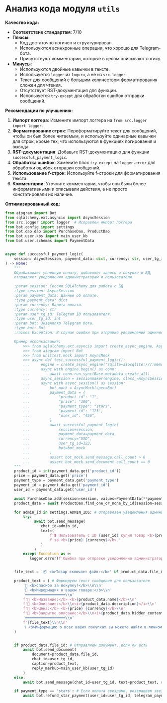 # Анализ кода модуля `utils`

**Качество кода:**

- **Соответствие стандартам**: 7/10
- **Плюсы**:
    - Код достаточно логичен и структурирован.
    - Используются асинхронные операции, что хорошо для Telegram-бота.
    - Присутствуют комментарии, которые в целом описывают логику.
- **Минусы**:
    -  Используются двойные кавычки в тексте.
    -  Используется `logger` из `loguru`, а не из `src.logger`.
    -  Текст для сообщений с большим количеством форматирования сложен для чтения.
    -  Отсутствует RST-документация для функции.
    -  Используется `try-except` для обработки ошибок отправки сообщений.

**Рекомендации по улучшению:**

1. **Импорт логгера**: Измените импорт логгера на `from src.logger import logger`.
2.  **Форматирование строк**: Переформатируйте текст для сообщений, чтобы он был более читаемым, и используйте одинарные кавычки для строк, кроме тех, что используются в функциях логирования и вывода.
3.  **RST-документация**: Добавьте RST-документацию для функции `successful_payment_logic`.
4.  **Обработка ошибок**: Замените блок `try-except` на `logger.error` для обработки ошибок отправки сообщений.
5.  **Использование f-строк**: Используйте f-строки для форматирования текста.
6. **Комментарии**: Уточните комментарии, чтобы они были более информативными и описывали действия, а не просто констатировали их наличие.

**Оптимизированный код:**

```python
from aiogram import Bot
from sqlalchemy.ext.asyncio import AsyncSession
from src.logger import logger  # Исправлен импорт логгера
from bot.config import settings
from bot.dao.dao import PurchaseDao, ProductDao
from bot.user.kbs import main_user_kb
from bot.user.schemas import PaymentData


async def successful_payment_logic(
    session: AsyncSession, payment_data: dict, currency: str, user_tg_id: int, bot: Bot
) -> None:
    """
    Обрабатывает успешную оплату, добавляет запись о покупке в БД,
    отправляет уведомления администраторам и пользователю.

    :param session: Сессия SQLAlchemy для работы с БД.
    :type session: AsyncSession
    :param payment_data: Данные об оплате.
    :type payment_data: dict
    :param currency: Валюта оплаты.
    :type currency: str
    :param user_tg_id: Telegram ID пользователя.
    :type user_tg_id: int
    :param bot: Экземпляр Telegram бота.
    :type bot: Bot
    :raises Exception: В случае ошибки при отправке уведомлений администраторам.

    Пример использования:
        >>> from sqlalchemy.ext.asyncio import create_async_engine, AsyncSession
        >>> from aiogram import Bot
        >>> from unittest.mock import AsyncMock
        >>> async def test_successful_payment_logic():
        ...     engine = create_async_engine("sqlite+aiosqlite:///:memory:")
        ...     async with engine.begin() as conn:
        ...         await conn.run_sync(Base.metadata.create_all)
        ...     async_session = sessionmaker(engine, class_=AsyncSession, expire_on_commit=False)
        ...     async with async_session() as session:
        ...         bot_mock = AsyncMock(spec=Bot)
        ...         payment_data = {
        ...             "product_id": "1",
        ...             "price": "100",
        ...             "payment_type": "stars",
        ...             "payment_id": "123",
        ...             "user_id": "456",
        ...         }
        ...         await successful_payment_logic(
        ...             session=session,
        ...             payment_data=payment_data,
        ...             currency="USD",
        ...             user_tg_id=123,
        ...             bot=bot_mock
        ...         )
        ...         assert bot_mock.send_message.call_count > 0
        ...         assert bot_mock.send_document.call_count == 0
    """
    product_id = int(payment_data.get('product_id'))
    price = payment_data.get('price')
    payment_type = payment_data.get('payment_type')
    payment_id = payment_data.get('payment_id')
    user_id = payment_data.get('user_id')

    await PurchaseDao.add(session=session, values=PaymentData(**payment_data)) # Добавляем запись о покупке в БД
    product_data = await ProductDao.find_one_or_none_by_id(session=session, data_id=product_id) # Получаем данные о товаре

    for admin_id in settings.ADMIN_IDS: # Отправляем уведомления администраторам
        try:
             await bot.send_message(
                chat_id=admin_id,
                text=(
                    f'💲 Пользователь c ID {user_id} купил товар <b>{product_data.name}</b> (ID: {product_id}) '
                    f'за <b>{price} {currency}</b>.'
                )
             )
        except Exception as e:
           logger.error(f'Ошибка при отправке уведомления администраторам: {e}')# Обработка ошибок отправки сообщений через логгер


    file_text = '📦 <b>Товар включает файл:</b>' if product_data.file_id else '📄 <b>Товар не включает файлы:</b>' # Определяем текст для сообщения в зависимости от наличия файла

    product_text = ( # Формируем текст сообщения для пользователя
        '🎉 <b>Спасибо за покупку!</b>\\n\\n'
        '🛒 <b>Информация о вашем товаре:</b>\\n'
        '━━━━━━━━━━━━━━━━━━\\n'
        f'🔹 <b>Название:</b> <b>{product_data.name}</b>\\n'
        f'🔹 <b>Описание:</b>\\n<i>{product_data.description}</i>\\n'
        f'🔹 <b>Цена:</b> <b>{price} {currency}</b>\\n'
        f'🔹 <b>Закрытое описание:</b>\\n<i>{product_data.hidden_content}</i>\\n'
        '━━━━━━━━━━━━━━━━━━\\n'
        f'{file_text}\\n\\n'
        'ℹ️ <b>Информацию о всех ваших покупках вы можете найти в личном профиле.</b>'
    )


    if product_data.file_id: # Отправляем документ, если он есть
        await bot.send_document(
            document=product_data.file_id,
            chat_id=user_tg_id,
            caption=product_text,
            reply_markup=main_user_kb(user_tg_id)
        )
    else:
        await bot.send_message(chat_id=user_tg_id, text=product_text, reply_markup=main_user_kb(user_tg_id)) # Отправляем сообщение, если файла нет

    if payment_type == 'stars': # Если оплата звездами, возвращаем звезды пользователю
        await bot.refund_star_payment(user_id=user_tg_id, telegram_payment_charge_id=payment_id)
```